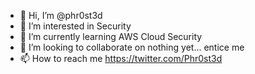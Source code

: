 - 👋 Hi, I’m @phr0st3d
- 👀 I’m interested in Security
- 🌱 I’m currently learning AWS Cloud Security
- 💞️ I’m looking to collaborate on nothing yet... entice me
- 📫 How to reach me https://twitter.com/Phr0st3d

<!---
phr0st3d/phr0st3d is a ✨ special ✨ repository because its `README.md` (this file) appears on your GitHub profile.
You can click the Preview link to take a look at your changes.
--->
